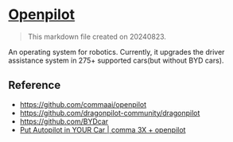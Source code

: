 # [Openpilot](https://comma.ai/openpilot)

> This markdown file created on 20240823.

An operating system for robotics. Currently, it upgrades the driver assistance system in 275+ supported cars(but without BYD cars).



## Reference

- https://github.com/commaai/openpilot
- https://github.com/dragonpilot-community/dragonpilot
- https://github.com/BYDcar
- [Put Autopilot in YOUR Car | comma 3X + openpilot](https://www.youtube.com/watch?v=0aq4Wi2rsOk)
